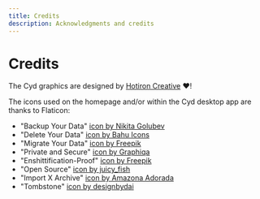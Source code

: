 ```yaml
---
title: Credits
description: Acknowledgments and credits
---
```


# Credits

The Cyd graphics are designed by [Hotiron Creative](https://hotironcreative.com/) ❤️!

The icons used on the homepage and/or within the Cyd desktop app are thanks to Flaticon:

- "Backup Your Data" [icon by Nikita Golubev](https://www.flaticon.com/free-icon/archive_1750866)
- "Delete Your Data" [icon by Bahu Icons](https://www.flaticon.com/free-icon/fire_14261136)
- "Migrate Your Data" [icon by Freepik](https://www.flaticon.com/free-icon/moving_9494775)
- "Private and Secure" [icon by Graphiqa](https://www.flaticon.com/free-icon/hacker_8293502)
- "Enshittification-Proof" [icon by Freepik](https://www.flaticon.com/free-icon/no-poop_1742505)
- "Open Source" [icon by juicy_fish](https://www.flaticon.com/free-icon/programming_6062646)
- "Import X Archive" [icon by Amazona Adorada](https://www.flaticon.com/authors/amazona-adorada)
- "Tombstone" [icon by designbydai](https://www.flaticon.com/free-icon/tombstone_8602715)
